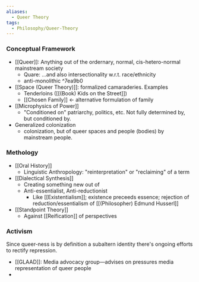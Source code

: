```yaml
---
aliases:
  - Queer Theory
tags:
  - Philosophy/Queer-Theory
---
```

### Conceptual Framework
- [[Queer]]: Anything out of the ordernary, normal, cis-hetero-normal mainstream society
    - Quare: …and also intersectionality w.r.t. race/ethnicity
    - anti-monolithic ^7ea9b0
- [[Space (Queer Theory)]]: formalized camaraderies. Examples
    - Tenderloins ([[(Book) Kids on the Street]])
    - [[Chosen Family]] ← alternative formulation of family
- [[Microphysics of Power]]
    - "Conditioned on" patriarchy, politics, etc. Not fully determined by, but conditioned by.
- Generalized colonization
    - colonization, but of queer spaces and people (bodies) by mainstream people.

### Methology
- [[Oral History]]
    - Linguistic Anthropology: "reinterpretation" or "reclaiming" of a term
- [[Dialectical Synthesis]]
    - Creating something new out of
    - Anti-essentialist, Anti-reductionist
        - Like [[Existentialism]]; existence preceeds essence; rejection of reduction/essentialism of [[(Philosopher) Edmund Husserl]]
- [[Standpoint Theory]]
    - Against [[Reification]] of perspectives

### Activism
Since queer-ness is by definition a subaltern identity there's ongoing efforts to rectify repression.
- [[GLAAD]]: Media advocacy group—advises on pressures media representation of queer people
- 